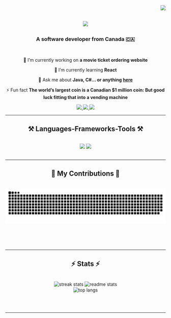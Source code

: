 <img align="right" src="https://visitor-badge.laobi.icu/badge?page_id=Maqbul-Pasha.Maqbul-Pasha" />

<h1 align="center">
    <img src="https://readme-typing-svg.herokuapp.com/?font=Righteous&size=35&center=true&vCenter=true&width=500&height=70&duration=4000&lines=Hi+There!+👋;+I'm+Maqbul+Pasha!;" />
</h1>

<h3 align="center">A software developer from Canada 🇨🇦</h3>

<br/>

<div align="center">
 
 🔭 I’m currently working on **a movie ticket ordering website**
 
 🌱 I’m currently learning **React**

💬 Ask me about **Java, C#... or anything [here](https://github.com/Maqbul-Pasha/Maqbul-Pasha/issues)**

⚡ Fun fact **The world’s largest coin is a Canadian $1 million coin: But good luck fitting that into a vending machine**

 </div>
 
<div align="center"> 
  <a href="mailto:maqbul.pasha13@gmail.com">
    <img src="https://img.shields.io/badge/Gmail-333333?style=for-the-badge&logo=gmail&logoColor=red" />
  </a>
  <a href="https://www.linkedin.com/in/maqbul-pasha-ab7638190/" target="_blank">
    <img src="https://img.shields.io/badge/LinkedIn-0077B5?style=for-the-badge&logo=linkedin&logoColor=white" target="_blank" />
  </a>
  <a href="https://www.github.com/Maqbul-Pasha" target="_blank">
     <img src="https://img.shields.io/badge/Portfolio-FF5722?style=for-the-badge&logo=todoist&logoColor=white" target="_blank" /> 
  </a>
</div>

 <hr/>
 
<h2 align="center">⚒️ Languages-Frameworks-Tools ⚒️</h2>
<br/>
<div align="center">
    <img src="https://skillicons.dev/icons?i=html,css,bootstrap,javascript,vscode,github,git" />
    <img src="https://skillicons.dev/icons?i=java,cs,mysql,php,swift" /><br>
</div>

<br/>
<hr/>

<div align="center">
  <h2>🐍 My Contributions 🐍</h2>
  <br>
  <img alt="snake eating my contributions" src="https://raw.githubusercontent.com/Maqbul-Pasha/Maqbul-Pasha/output/github-contribution-grid-snake.svg" />
  
  <br/><br/><br/>
</div>

<hr/>

<h2 align="center">⚡ Stats ⚡</h2>
<br>
<div align=center>
  <img width=390 src="https://github-readme-streak-stats.demolab.com/?user=Maqbul-Pasha&count_private=true&theme=react&border_radius=10" alt="streak stats"/>
  <img width=390 src="https://github-readme-stats.vercel.app/api?username=Maqbul-Pasha&count_private=true&show_icons=true&theme=react&rank_icon=github&border_radius=10" alt="readme stats" />
  <br/>
  <img width=325 align="center" src="https://github-readme-stats.vercel.app/api/top-langs/?username=Maqbul-Pasha&hide=HTML&langs_count=8&layout=compact&theme=react&border_radius=10&size_weight=0.5&count_weight=0.5&exclude_repo=github-readme-stats" alt="top langs" />
</div>

<br/><br/>

<hr/>

<br/>

